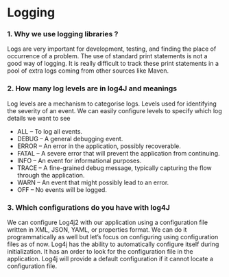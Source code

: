 # Logging

### 1. Why we use logging libraries ?
Logs are  very important for development, testing, and finding the place of occurrence of a problem.
The use of standard print statements is not a good way of logging. It is really difficult to track 
these print statements in a pool of extra logs coming from other sources like Maven.

### 2. How many log levels are in log4J and meanings
Log levels are a mechanism to categorise logs. Levels used for identifying the severity of an event. We can easily configure levels to specify which log details we want to see

 - ALL – To log all events.
 - DEBUG – A general debugging event.
 - ERROR – An error in the application, possibly recoverable.
 - FATAL – A severe error that will prevent the application from continuing.
 - INFO – An event for informational purposes.
 - TRACE – A fine-grained debug message, typically capturing the flow through the application.
 - WARN – An event that might possibly lead to an error.
 - OFF – No events will be logged.

### 3. Which configurations do you have with log4J

We can configure Log4j2 with our application using a configuration file written in XML, JSON, YAML, or properties format. We can do it programmatically as well but let’s focus on configuring using configuration files as of now. Log4j has the ability to automatically configure itself during initialization. It has an order to look for the configuration file in the application. Log4j will provide a default configuration if it cannot locate a configuration file.